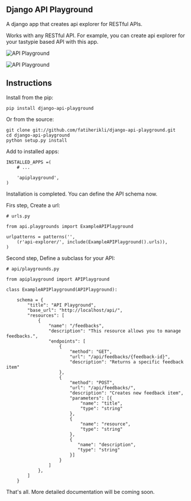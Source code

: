 Django API Playground
---------------------

A django app that creates api explorer for RESTful APIs.

Works with any RESTful API. For example, you can create api explorer for your tastypie based API with this app.

![API Playground](http://s7.postimage.org/66ssdqy89/api_playground_1.png)

![API Playground](http://s8.postimage.org/3lqgzpu8j/api_playground_2.png)


Instructions
------------

Install from the pip:

    pip install django-api-playground

Or from the source:

    git clone git://github.com/fatiherikli/django-api-playground.git
    cd django-api-playground
    python setup.py install

Add to installed apps:

    INSTALLED_APPS =(
        # ...

        'apiplayground',
    )

Installation is completed. You can define the API schema now.

Firs step, Create a url:

    # urls.py

    from api.playgrounds import ExampleAPIPlayground

    urlpatterns = patterns('',
        (r'api-explorer/', include(ExampleAPIPlayground().urls)),
    )

Second step, Define a subclass for your API:

    # api/playgrounds.py

    from apiplayground import APIPlayground

    class ExampleAPIPlayground(APIPlayground):

        schema = {
            "title": "API Playground",
            "base_url": "http://localhost/api/",
            "resources": [
                {
                    "name": "/feedbacks",
                    "description": "This resource allows you to manage feedbacks.",
                    "endpoints": [
                        {
                            "method": "GET",
                            "url": "/api/feedbacks/{feedback-id}",
                            "description": "Returns a specific feedback item"
                        },
                        {
                            "method": "POST",
                            "url": "/api/feedbacks/",
                            "description": "Creates new feedback item",
                            "parameters": [{
                                "name": "title",
                                "type": "string"
                            },
                            {
                                "name": "resource",
                                "type": "string"
                            },
                            {
                               "name": "description",
                               "type": "string"
                            }]
                        }
                    ]
                },
            ]
        }

That's all. More detailed documentation will be coming soon.